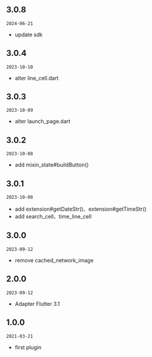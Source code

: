## 3.0.8

`2024-06-21`

- update sdk

## 3.0.4

`2023-10-10`

- alter line_cell.dart

## 3.0.3

`2023-10-09`

- alter launch_page.dart

## 3.0.2

`2023-10-08`

- add mixin_state#buildButton()

## 3.0.1

`2023-10-08`

- add extension#getDateStr()、extension#getTimeStr()
- add search_cell、time_line_cell

## 3.0.0

`2023-09-12`

- remove cached_network_image

## 2.0.0

`2023-09-12`

- Adapter Flutter 3.1

## 1.0.0

`2021-03-21`

- first plugin

